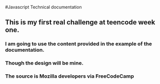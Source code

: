 #Javascript Technical documentation

## This is my first real challenge at teencode week one.

### I am going to use the content provided in the example of the documentation.

### Though the design will be mine.

### The source is Mozilla developers via FreeCodeCamp

